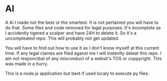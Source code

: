 # AI
A Ai I made not the best or the smartest. It is not pertained you will have to do that.
Some files and code removed for legal purposes.
It's incomplete as I accidently tigered a scalper and have 24H to delete it. So it's a uncompleated repo.
This will probably not get updated.

You will have to find out how to use it as I don't know myself at this current time.
If any legal clames are filed aganst me I will instently deleat this repo.
I am not responcibal of any misconduct of a websit's TOS or coppyright.
This was made in a hurry.

This is a node.js application but best if used localy to execute py files.
